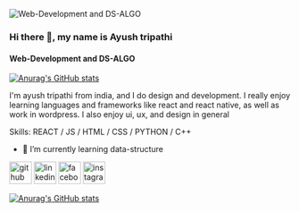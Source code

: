 
![Web-Development and DS-ALGO](https://media-exp1.licdn.com/dms/image/C4D16AQG30vQpPLe9Bg/profile-displaybackgroundimage-shrink_350_1400/0/1654195191785?e=1664409600&v=beta&t=MHipU6m8966AP9oT8pCIpBeBsWQTvZgyxnq0cGPu8zc)

### Hi there 👋, my name is Ayush tripathi
#### Web-Development and DS-ALGO

[![Anurag's GitHub stats](https://github-readme-stats.vercel.app/api?username=ayushtripathi1602)](https://github.com/anuraghazra/github-readme-stats)

I'm ayush tripathi from india, and I do design and development. I really enjoy learning languages and frameworks like react and react native, as well as work in wordpress. I also enjoy ui, ux, and design in general

Skills:  REACT / JS / HTML / CSS / PYTHON / C++

- 🌱 I’m currently learning data-structure 


[<img src='https://cdn.jsdelivr.net/npm/simple-icons@3.0.1/icons/github.svg' alt='github' height='40'>](https://github.com/ayushtripathi1602)  [<img src='https://cdn.jsdelivr.net/npm/simple-icons@3.0.1/icons/linkedin.svg' alt='linkedin' height='40'>](https://www.linkedin.com/in/ayush-tripathi-800750205/)  [<img src='https://cdn.jsdelivr.net/npm/simple-icons@3.0.1/icons/facebook.svg' alt='facebook' height='40'>](https://www.facebook.com/ayush.tripathi.12979)  [<img src='https://cdn.jsdelivr.net/npm/simple-icons@3.0.1/icons/instagram.svg' alt='instagram' height='40'>](https://www.instagram.com/ayush_tripathi1602/)  








[![Anurag's GitHub stats](https://github-readme-stats.vercel.app/api?username=ayushtripathi1602)](https://github.com/anuraghazra/github-readme-stats)
